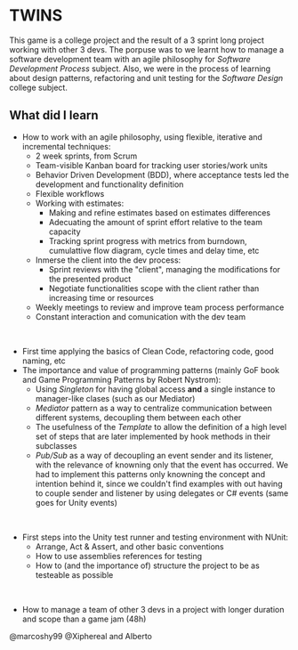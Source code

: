 # TWINS

This game is a college project and the result of a 3 sprint long project working with other 3 devs. The porpuse was to we learnt how to manage a software development team with an agile philosophy for *Software Development Process* subject. Also, we were in the process of learning about design patterns, refactoring and unit testing for the *Software Design* college subject.

## What did I learn
- How to work with an agile philosophy, using flexible, iterative and incremental techniques:
  - 2 week sprints, from Scrum
  - Team-visible Kanban board for tracking user stories/work units
  - Behavior Driven Development (BDD), where acceptance tests led the development and functionality definition
  - Flexible workflows
  - Working with estimates:
    - Making and refine estimates based on estimates differences
    - Adecuating the amount of sprint effort relative to the team capacity
    - Tracking sprint progress with metrics from burndown, cumulattive flow diagram, cycle times and delay time, etc
  - Inmerse the client into the dev process:
    - Sprint reviews with the "client", managing the modifications for the presented product
    - Negotiate functionalities scope with the client rather than increasing time or resources
  - Weekly meetings to review and improve team process performance
  - Constant interaction and comunication with the dev team

<br>

- First time applying the basics of Clean Code, refactoring code, good naming, etc
- The importance and value of programming patterns (mainly GoF book and Game Programming Patterns by Robert Nystrom):
  - Using *Singleton* for having global access **and** a single instance to manager-like clases (such as our Mediator)
  - *Mediator* pattern as a way to centralize communication between different systems, decoupling them between each other
  - The usefulness of the *Template* to allow the definition of a high level set of steps that are later implemented by hook methods in their subclasses
  - *Pub/Sub* as a way of decoupling an event sender and its listener, with the relevance of knowning only that the event has occurred. We had to implement this patterns only knowning the concept and intention behind it, since we couldn't find examples with out having to couple sender and listener by using delegates or C# events (same goes for Unity events)

<br>
 
- First steps into the Unity test runner and testing environment with NUnit:
  - Arrange, Act & Assert, and other basic conventions
  - How to use assemblies references for testing
  - How to (and the importance of) structure the project to be as testeable as possible

<br>

- How to manage a team of other 3 devs in a project with longer duration and scope than a game jam (48h)

@marcoshy99 @Xiphereal and Alberto
